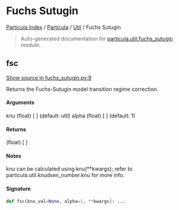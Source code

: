 # Fuchs Sutugin

[Particula Index](../../README.md#particula-index) / [Particula](../index.md#particula) / [Util](./index.md#util) / Fuchs Sutugin

> Auto-generated documentation for [particula.util.fuchs_sutugin](https://github.com/Gorkowski/particula/blob/main/particula/util/fuchs_sutugin.py) module.

## fsc

[Show source in fuchs_sutugin.py:9](https://github.com/Gorkowski/particula/blob/main/particula/util/fuchs_sutugin.py#L9)

Returns the Fuchs-Sutugin model transition regime correction.

#### Arguments

knu     (float)  [ ] (default: util)
alpha   (float)  [ ] (default: 1)

#### Returns

(float)  [ ]

#### Notes

knu can be calculated using knu(**kwargs);
refer to particula.util.knudsen_number.knu for more info.

#### Signature

```python
def fsc(knu_val=None, alpha=1, **kwargs): ...
```
